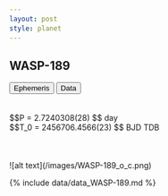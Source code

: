 ```yaml
---
layout: post
style: planet
---
```

<script src="../js/planets.js"></script>

## WASP-189

<!-- Tab links -->
<div class="tab">
<button class="tablinks" onclick="openCity(event, 'Ephemeris')">Ephemeris</button>
<button class="tablinks" onclick="openCity(event, 'Data')">Data</button>
</div>

<!-- Tab content -->
<div id="Ephemeris" class="tabcontent" markdown="1">
<br/><br/>
$$P = 2.7240308(28) $$ day <br/>
$$T_0 = 2456706.4566(23) $$ BJD TDB
<br/><br/>
<br/><br/>
![alt text](/images/WASP-189_o_c.png)
</div>


<div id="Data" class="tabcontent" markdown="1">

{% include data/data_WASP-189.md %}

</div>
